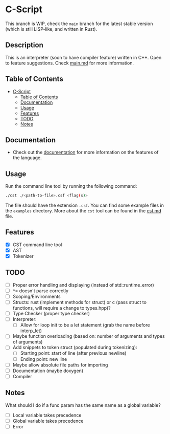 # C-Script
This branch is WIP, check the `main` branch for the latest stable version (which is still LISP-like, and written in Rust).
## Description
This is an interpreter (soon to have compiler feature) written in C++. Open to feature suggestions. Check [main.md](docs/main.md) for more information.

## Table of Contents
- [C-Script](#c-script)
  - [Table of Contents](#table-of-contents)
  - [Documentation](#documentation)
  - [Usage](#usage)
  - [Features](#features)
  - [TODO](#todo)
  - [Notes](#notes)

## Documentation
- Check out the [documentation](docs/main.md) for more information on the features of the language.

## Usage
Run the command line tool by running the following command:
```bash
./cst ./<path-to-file>.csf <flag(s)>
```
The file should have the extension `.csf`. You can find some example files in the `examples` directory.
More about the `cst` tool can be found in the [cst.md](docs/cst.md) file.

## Features
- [x] CST command line tool
- [x] AST
- [x] Tokenizer

## TODO
- [ ] Proper error handling and displaying (instead of std::runtime_error)
- [ ] ^= doesn't parse correctly
- [ ] Scoping/Environments
- [ ] Structs: rust (implement methods for struct) or c (pass struct to functions, will require a change to types.hpp)?
- [ ] Type Checker (proper type checker)
- [ ] Interpreter:
    - [ ] Allow for loop init to be a let statement (grab the name before interp_let)
- [ ] Maybe function overloading (based on: number of arguments and types of arguments)
- [ ] Add snippets to token struct (populated during tokenizing):
    - [ ] Starting point: start of line (after previous newline)
    - [ ] Ending point: new line
- [ ] Maybe allow absolute file paths for importing
- [ ] Documentation (maybe doxygen)
- [ ] Compiler
 
## Notes

What should I do if a func param has the same name as a global variable?
- [ ] Local variable takes precedence
- [ ] Global variable takes precedence
- [ ] Error
